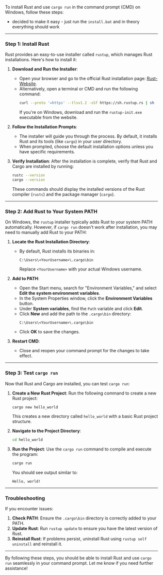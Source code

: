 To install Rust and use `cargo run` in the command prompt (CMD) on Windows, follow these steps:
 - decided to make it easy - just run the `install.bat` and in theory everything should work

---

### **Step 1: Install Rust**
Rust provides an easy-to-use installer called `rustup`, which manages Rust installations. Here's how to install it:

1. **Download and Run the Installer**:
   - Open your browser and go to the official Rust installation page: [Rust-Website](https://www.rust-lang.org/tools/install).
   - Alternatively, open a terminal or CMD and run the following command:
     ```bash
     curl --proto '=https' --tlsv1.2 -sSf https://sh.rustup.rs | sh
     ```
     If you're on Windows, download and run the `rustup-init.exe` executable from the website.

2. **Follow the Installation Prompts**:
   - The installer will guide you through the process. By default, it installs Rust and its tools (like `cargo`) in your user directory.
   - When prompted, choose the default installation options unless you have specific requirements.

3. **Verify Installation**:
   After the installation is complete, verify that Rust and Cargo are installed by running:
   ```bash
   rustc --version
   cargo --version
   ```
   These commands should display the installed versions of the Rust compiler (`rustc`) and the package manager (`cargo`).

---

### **Step 2: Add Rust to Your System PATH**
On Windows, the `rustup` installer typically adds Rust to your system PATH automatically. However, if `cargo run` doesn't work after installation, you may need to manually add Rust to your PATH:

1. **Locate the Rust Installation Directory**:
   - By default, Rust installs its binaries in:
     ```
     C:\Users\<YourUsername>\.cargo\bin
     ```
     Replace `<YourUsername>` with your actual Windows username.

2. **Add to PATH**:
   - Open the Start menu, search for "Environment Variables," and select **Edit the system environment variables**.
   - In the System Properties window, click the **Environment Variables** button.
   - Under **System variables**, find the `Path` variable and click **Edit**.
   - Click **New** and add the path to the `.cargo\bin` directory:
     ```
     C:\Users\<YourUsername>\.cargo\bin
     ```
   - Click **OK** to save the changes.

3. **Restart CMD**:
   - Close and reopen your command prompt for the changes to take effect.

---

### **Step 3: Test `cargo run`**
Now that Rust and Cargo are installed, you can test `cargo run`:

1. **Create a New Rust Project**:
   Run the following command to create a new Rust project:
   ```bash
   cargo new hello_world
   ```
   This creates a new directory called `hello_world` with a basic Rust project structure.

2. **Navigate to the Project Directory**:
   ```bash
   cd hello_world
   ```

3. **Run the Project**:
   Use the `cargo run` command to compile and execute the program:
   ```bash
   cargo run
   ```
   You should see output similar to:
   ```
   Hello, world!
   ```

---

### **Troubleshooting**
If you encounter issues:
1. **Check PATH**: Ensure the `.cargo\bin` directory is correctly added to your PATH.
2. **Update Rust**: Run `rustup update` to ensure you have the latest version of Rust.
3. **Reinstall Rust**: If problems persist, uninstall Rust using `rustup self uninstall` and reinstall it.

---

By following these steps, you should be able to install Rust and use `cargo run` seamlessly in your command prompt. Let me know if you need further assistance!
